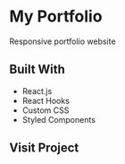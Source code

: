 # My Portfolio

Responsive portfolio website 

## Built With

- React.js
- React Hooks
- Custom CSS
- Styled Components

## Visit Project


